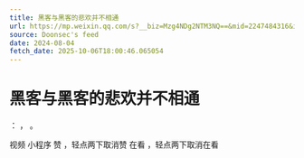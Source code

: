 ```yaml
---
title: 黑客与黑客的悲欢并不相通
url: https://mp.weixin.qq.com/s?__biz=Mzg4NDg2NTM3NQ==&mid=2247484316&idx=1&sn=6b683997914ed7c9d3b6cf0c6f8fad2f
source: Doonsec's feed
date: 2024-08-04
fetch_date: 2025-10-06T18:00:46.065054
---
```


# 黑客与黑客的悲欢并不相通

：
，
。

视频
小程序
赞
，轻点两下取消赞
在看
，轻点两下取消在看